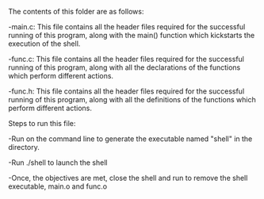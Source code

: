 The contents of this folder are as follows:

-main.c: This file contains all the header files required for the successful running of this program, along with the main() function which kickstarts the execution of the shell. 

-func.c: This file contains all the header files required for the successful running of this program, along with all the declarations of the functions which perform different actions.

-func.h: This file contains all the header files required for the successful running of this program, along with all the definitions of the functions which perform different actions.

Steps to run this file:

-Run <make> on the command line to generate the executable named "shell" in the directory. 

-Run ./shell to launch the shell

-Once, the objectives are met, close the shell and run <make clean> to remove the shell executable, main.o and func.o

